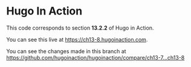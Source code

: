 Hugo In Action
===============

This code corresponds to section **13.2.2** of Hugo in Action.

You can see this live at https://ch13-8.hugoinaction.com.

You can see the changes made in this branch at https://github.com/hugoinaction/hugoinaction/compare/ch13-7...ch13-8


